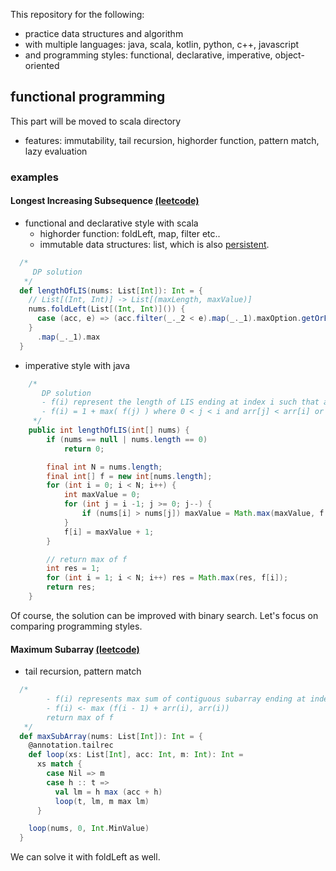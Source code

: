 This repository for the following:
 - practice data structures and algorithm
 - with multiple languages: java, scala, kotlin, python, c++, javascript
 - and programming styles: functional, declarative, imperative, object-oriented

## functional programming
This part will be moved to scala directory
- features: immutability, tail recursion, highorder function, pattern match, lazy evaluation

### examples
#### Longest Increasing Subsequence [(leetcode)](https://leetcode.com/problems/longest-increasing-subsequence/)

- functional and declarative style with scala
  - highorder function: foldLeft, map, filter etc..
  - immutable data structures: list, which is also [persistent](https://en.wikipedia.org/wiki/Persistent_data_structure).
```scala
  /*
     DP solution
   */
  def lengthOfLIS(nums: List[Int]): Int = {
    // List[(Int, Int)] -> List[(maxLength, maxValue)]
    nums.foldLeft(List[(Int, Int)]()) {
      case (acc, e) => (acc.filter(_._2 < e).map(_._1).maxOption.getOrElse(0) + 1, e) :: acc
    }
      .map(_._1).max
  }
```

- imperative style with java
```java
    /*
       DP solution
       - f(i) represent the length of LIS ending at index i such that arr[i] is the last element of the LIS.
       - f(i) = 1 + max( f(j) ) where 0 < j < i and arr[j] < arr[i] or L(i) = 1, if no such j exists
     */
    public int lengthOfLIS(int[] nums) {
        if (nums == null | nums.length == 0)
            return 0;

        final int N = nums.length;
        final int[] f = new int[nums.length];
        for (int i = 0; i < N; i++) {
            int maxValue = 0;
            for (int j = i -1; j >= 0; j--) {
                if (nums[i] > nums[j]) maxValue = Math.max(maxValue, f[j]);
            }
            f[i] = maxValue + 1;
        }

        // return max of f
        int res = 1;
        for (int i = 1; i < N; i++) res = Math.max(res, f[i]);
        return res;
    }
```
Of course, the solution can be improved with binary search. Let's focus on comparing programming styles.

#### Maximum Subarray [(leetcode)](https://leetcode.com/problems/maximum-subarray/)
- tail recursion, pattern match
```scala
  /*
        - f(i) represents max sum of contiguous subarray ending at index i
        - f(i) <- max (f(i - 1) + arr(i), arr(i))
        return max of f
   */
  def maxSubArray(nums: List[Int]): Int = {
    @annotation.tailrec
    def loop(xs: List[Int], acc: Int, m: Int): Int =
      xs match {
        case Nil => m
        case h :: t =>
          val lm = h max (acc + h)
          loop(t, lm, m max lm)
      }

    loop(nums, 0, Int.MinValue)
  }
```
We can solve it with foldLeft as well.
